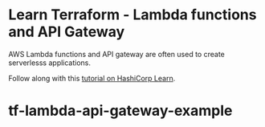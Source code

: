 # Learn Terraform - Lambda functions and API Gateway

AWS Lambda functions and API gateway are often used to create serverlesss
applications.

Follow along with this [tutorial on HashiCorp
Learn](https://learn.hashicorp.com/tutorials/terraform/lambda-api-gateway?in=terraform/aws).
# tf-lambda-api-gateway-example
